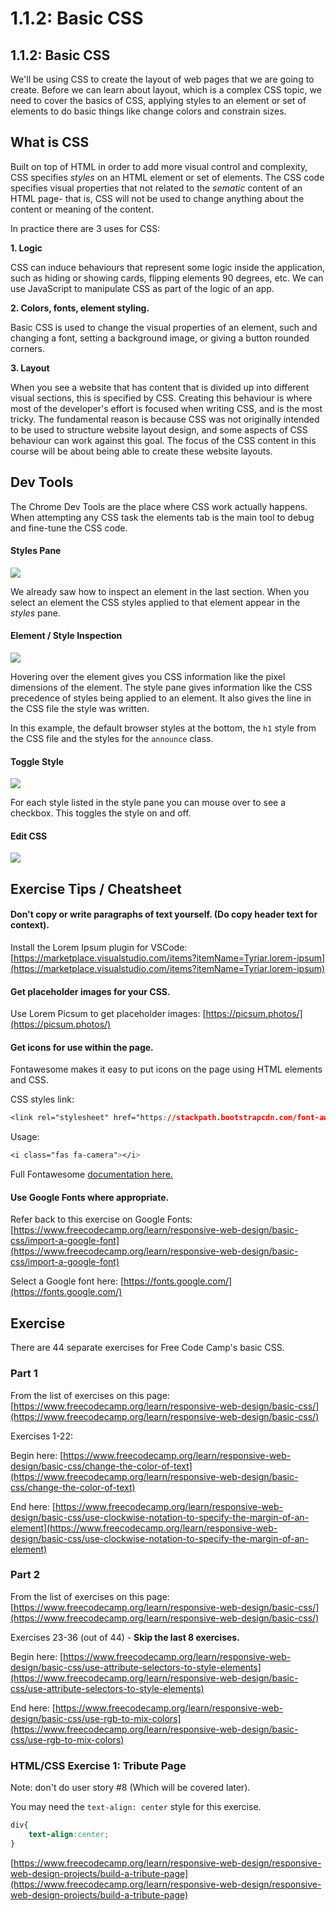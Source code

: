 # 1.1.2: Basic CSS

## 1.1.2: Basic CSS

We'll be using CSS to create the layout of web pages that we are going to create. Before we can learn about layout, which is a complex CSS topic, we need to cover the basics of CSS, applying styles to an element or set of elements to do basic things like change colors and constrain sizes.

## What is CSS

Built on top of HTML in order to add more visual control and complexity, CSS specifies _styles_ on an HTML element or set of elements. The CSS code specifies visual properties that not related to the _sematic_ content of an HTML page- that is, CSS will not be used to change anything about the content or meaning of the content.

In practice there are 3 uses for CSS:

**1. Logic**

CSS can induce behaviours that represent some logic inside the application, such as hiding or showing cards, flipping elements 90 degrees, etc. We can use JavaScript to manipulate CSS as part of the logic of an app.

**2. Colors, fonts, element styling.**

Basic CSS is used to change the visual properties of an element, such and changing a font, setting a background image, or giving a button rounded corners.

**3. Layout**

When you see a website that has content that is divided up into different visual sections, this is specified by CSS. Creating this behaviour is where most of the developer's effort is focused when writing CSS, and is the most tricky. The fundamental reason is because CSS was not originally intended to be used to structure website layout design, and some aspects of CSS behaviour can work against this goal. The focus of the CSS content in this course will be about being able to create these website layouts.

## Dev Tools

The Chrome Dev Tools are the place where CSS work actually happens. When attempting any CSS task the elements tab is the main tool to debug and fine-tune the CSS code.

#### Styles Pane

![](../../.gitbook/assets/dt-css-main.jpg)

We already saw how to inspect an element in the last section. When you select an element the CSS styles applied to that element appear in the _styles_ pane.

#### Element / Style Inspection

![](../../.gitbook/assets/dt-css-hover.jpg)

Hovering over the element gives you CSS information like the pixel dimensions of the element. The style pane gives information like the CSS precedence of styles being applied to an element. It also gives the line in the CSS file the style was written.

In this example, the default browser styles at the bottom, the `h1` style from the CSS file and the styles for the `announce` class.

#### Toggle Style

![](../../.gitbook/assets/dt-css-check.jpg)

For each style listed in the style pane you can mouse over to see a checkbox. This toggles the style on and off.

#### Edit CSS

![](../../.gitbook/assets/dt-css-add.jpg)

## Exercise Tips / Cheatsheet

#### Don't copy or write paragraphs of text yourself. \(Do copy header text for context\).

Install the Lorem Ipsum plugin for VSCode: [https://marketplace.visualstudio.com/items?itemName=Tyriar.lorem-ipsum](https://marketplace.visualstudio.com/items?itemName=Tyriar.lorem-ipsum)

#### Get placeholder images for your CSS.

Use Lorem Picsum to get placeholder images: [https://picsum.photos/](https://picsum.photos/)

#### Get icons for use within the page.

Fontawesome makes it easy to put icons on the page using HTML elements and CSS.

CSS styles link:

```css
<link rel="stylesheet" href="https://stackpath.bootstrapcdn.com/font-awesome/4.7.0/css/font-awesome.min.css" crossorigin="anonymous">
```

Usage:

```css
<i class="fas fa-camera"></i>
```

Full Fontawesome [documentation here.](https://fontawesome.com/how-to-use/on-the-web/referencing-icons/basic-use)

#### Use Google Fonts where appropriate.

Refer back to this exercise on Google Fonts: [https://www.freecodecamp.org/learn/responsive-web-design/basic-css/import-a-google-font](https://www.freecodecamp.org/learn/responsive-web-design/basic-css/import-a-google-font)

Select a Google font here: [https://fonts.google.com/](https://fonts.google.com/)

## Exercise

There are 44 separate exercises for Free Code Camp's basic CSS.

### Part 1

From the list of exercises on this page: [https://www.freecodecamp.org/learn/responsive-web-design/basic-css/](https://www.freecodecamp.org/learn/responsive-web-design/basic-css/)

Exercises 1-22:

Begin here: [https://www.freecodecamp.org/learn/responsive-web-design/basic-css/change-the-color-of-text](https://www.freecodecamp.org/learn/responsive-web-design/basic-css/change-the-color-of-text)

End here: [https://www.freecodecamp.org/learn/responsive-web-design/basic-css/use-clockwise-notation-to-specify-the-margin-of-an-element](https://www.freecodecamp.org/learn/responsive-web-design/basic-css/use-clockwise-notation-to-specify-the-margin-of-an-element)

### Part 2

From the list of exercises on this page: [https://www.freecodecamp.org/learn/responsive-web-design/basic-css/](https://www.freecodecamp.org/learn/responsive-web-design/basic-css/)

Exercises 23-36 \(out of 44\) - **Skip the last 8 exercises.**

Begin here: [https://www.freecodecamp.org/learn/responsive-web-design/basic-css/use-attribute-selectors-to-style-elements](https://www.freecodecamp.org/learn/responsive-web-design/basic-css/use-attribute-selectors-to-style-elements)

End here: [https://www.freecodecamp.org/learn/responsive-web-design/basic-css/use-rgb-to-mix-colors](https://www.freecodecamp.org/learn/responsive-web-design/basic-css/use-rgb-to-mix-colors)

### HTML/CSS Exercise 1: Tribute Page

Note: don't do user story \#8 \(Which will be covered later\).

You may need the `text-align: center` style for this exercise.

```css
div{
    text-align:center;
}
```

[https://www.freecodecamp.org/learn/responsive-web-design/responsive-web-design-projects/build-a-tribute-page](https://www.freecodecamp.org/learn/responsive-web-design/responsive-web-design-projects/build-a-tribute-page)

